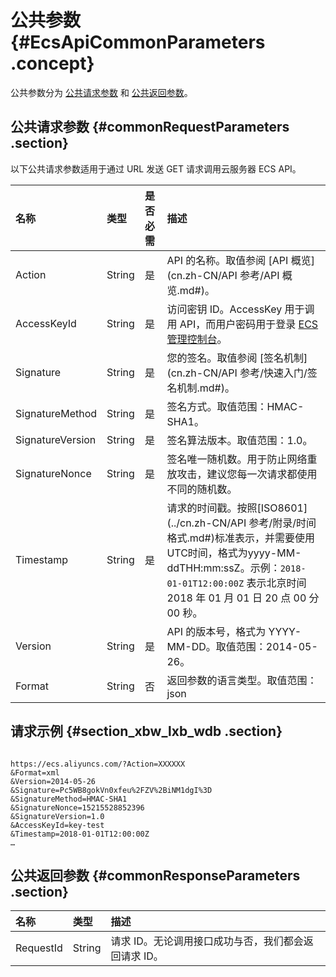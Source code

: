# 公共参数 {#EcsApiCommonParameters .concept}

公共参数分为 [公共请求参数](#) 和 [公共返回参数](#)。

## 公共请求参数 {#commonRequestParameters .section}

以下公共请求参数适用于通过 URL 发送 GET 请求调用云服务器 ECS API。

|名称|类型|是否必需|描述|
|:-|:-|:---|:-|
|Action|String|是|API 的名称。取值参阅 [API 概览](cn.zh-CN/API 参考/API 概览.md#)。|
|AccessKeyId|String|是|访问密钥 ID。AccessKey 用于调用 API，而用户密码用于登录 [ECS管理控制台](https://ecs.console.aliyun.com/)。|
|Signature|String|是|您的签名。取值参阅 [签名机制](cn.zh-CN/API 参考/快速入门/签名机制.md#)。|
|SignatureMethod|String|是|签名方式。取值范围：HMAC-SHA1。|
|SignatureVersion|String|是|签名算法版本。取值范围：1.0。|
|SignatureNonce|String|是|签名唯一随机数。用于防止网络重放攻击，建议您每一次请求都使用不同的随机数。|
|Timestamp|String|是|请求的时间戳。按照[ISO8601](../cn.zh-CN/API 参考/附录/时间格式.md#)标准表示，并需要使用UTC时间，格式为yyyy-MM-ddTHH:mm:ssZ。示例：`2018-01-01T12:00:00Z` 表示北京时间 2018 年 01 月 01 日 20 点 00 分 00 秒。|
|Version|String|是|API 的版本号，格式为 YYYY-MM-DD。取值范围：2014-05-26。|
|Format|String|否|返回参数的语言类型。取值范围：json | xml。默认值：xml。|

## 请求示例 {#section_xbw_lxb_wdb .section}

```

https://ecs.aliyuncs.com/?Action=XXXXXX
&Format=xml
&Version=2014-05-26
&Signature=Pc5WB8gokVn0xfeu%2FZV%2BiNM1dgI%3D
&SignatureMethod=HMAC-SHA1
&SignatureNonce=15215528852396
&SignatureVersion=1.0
&AccessKeyId=key-test
&Timestamp=2018-01-01T12:00:00Z
…
```

## 公共返回参数 {#commonResponseParameters .section}

|名称|类型|描述|
|:-|:-|:-|
|RequestId|String|请求 ID。无论调用接口成功与否，我们都会返回请求 ID。|

